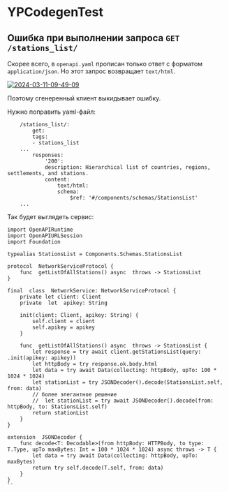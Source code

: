 # YPCodegenTest
## Ошибка при выполнении запроса `GET /stations_list/`

Скорее всего, в `openapi.yaml` прописан только ответ с форматом `application/json`. Но этот запрос возвращает `text/html`.

<a href="https://ibb.co/rc9JCBS"><img src="https://i.ibb.co/LJKfLTW/2024-03-11-09-49-09.png" alt="2024-03-11-09-49-09" border="0"></a>

Поэтому сгенеренный клиент выкидывает ошибку.
 
Нужно поправить yaml-файл:

```paths:
	/stations_list/:
		get:
		tags:
		- stations_list
	...
		responses:
			'200':
			description: Hierarchical list of countries, regions, settlements, and stations.
			content:
				text/html:
				schema:
					$ref: '#/components/schemas/StationsList'
	...
```

Так будет выглядеть сервис:

```
import OpenAPIRuntime
import OpenAPIURLSession
import Foundation

typealias StationsList = Components.Schemas.StationsList

protocol  NetworkServiceProtocol {
	func  getListOfAllStations() async  throws -> StationsList
}

final  class  NetworkService: NetworkServiceProtocol {
	private let client: Client
	private  let  apikey: String
	
	init(client: Client, apikey: String) {
		self.client = client
		self.apikey = apikey
	}

	func  getListOfAllStations() async  throws -> StationsList {
		let response = try await client.getStationsList(query: .init(apikey: apikey))
		let httpBody = try response.ok.body.html
		let data = try await Data(collecting: httpBody, upTo: 100 * 1024 * 1024)
		let stationList = try JSONDecoder().decode(StationsList.self, from: data)
		// более элегантное решение
		//  let stationList = try await JSONDecoder().decode(from: httpBody, to: StationsList.self)
		return stationList
	}
}

extension  JSONDecoder {
	func decode<T: Decodable>(from httpBody: HTTPBody, to type: T.Type, upTo maxBytes: Int = 100 * 1024 * 1024) async throws -> T {
		let data = try await Data(collecting: httpBody, upTo: maxBytes)
		return try self.decode(T.self, from: data)
	}
}
``